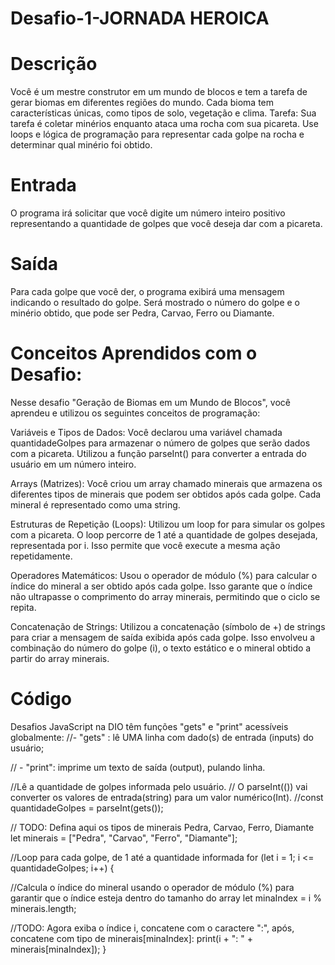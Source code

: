 # Desafio-1-JORNADA HEROICA

<h1><b>Descrição</b></h1> 

 Você é um mestre construtor em um mundo de blocos e tem a tarefa de gerar biomas em diferentes regiões do mundo. Cada bioma tem características únicas, como tipos de solo, vegetação e clima.
 Tarefa: Sua tarefa é coletar minérios enquanto ataca uma rocha com sua picareta. Use loops e lógica de programação para representar cada golpe na rocha e determinar qual minério foi obtido.

<h1><b> Entrada</b></h1> 
O programa irá solicitar que você digite um número inteiro positivo representando a quantidade de golpes que você deseja dar com a picareta.

<h1><b>Saída</b></h1> 
 Para cada golpe que você der, o programa exibirá uma mensagem indicando o resultado do golpe. Será mostrado o número do golpe e o minério obtido, que pode ser Pedra, Carvao, Ferro ou Diamante.

<h1><b>Conceitos Aprendidos com o Desafio:</b></h1> 

 Nesse desafio "Geração de Biomas em um Mundo de Blocos", você aprendeu e utilizou os seguintes conceitos de programação:

 Variáveis e Tipos de Dados: Você declarou uma variável chamada quantidadeGolpes para armazenar o número de golpes que serão dados com a picareta. Utilizou a função parseInt() para converter a entrada do usuário em um número inteiro.

Arrays (Matrizes): Você criou um array chamado minerais que armazena os diferentes tipos de minerais que podem ser obtidos após cada golpe. Cada mineral é representado como uma string.

 Estruturas de Repetição (Loops): Utilizou um loop for para simular os golpes com a picareta. O loop percorre de 1 até a quantidade de golpes desejada, representada por i. Isso permite que você execute a mesma ação repetidamente.

Operadores Matemáticos: Usou o operador de módulo (%) para calcular o índice do mineral a ser obtido após cada golpe. Isso garante que o índice não ultrapasse o comprimento do array minerais, permitindo que o ciclo se repita.

Concatenação de Strings: Utilizou a concatenação (símbolo de +) de strings para criar a mensagem de saída exibida após cada golpe. Isso envolveu a combinação do número do golpe (i), o texto estático e o mineral obtido a partir do array minerais.

<h1><b>Código</b></h1>

Desafios JavaScript na DIO têm funções "gets" e "print" acessíveis globalmente:
//- "gets" : lê UMA linha com dado(s) de entrada (inputs) do usuário;

// - "print": imprime um texto de saída (output), pulando linha.

//Lê a quantidade de golpes informada pelo usuário.
// O parseInt(()) vai converter os valores de entrada(string) para um valor numérico(Int).
//const quantidadeGolpes = parseInt(gets());

// TODO: Defina aqui os tipos de minerais Pedra, Carvao, Ferro, Diamante
let minerais = ["Pedra", "Carvao", "Ferro", "Diamante"];

 //Loop para cada golpe, de 1 até a quantidade informada
for (let i = 1; i <= quantidadeGolpes; i++) {

  //Calcula o índice do mineral usando o operador de módulo (%) para garantir que o índice esteja dentro do tamanho do array
  let minaIndex = i % minerais.length;

 //TODO: Agora exiba o índice i, concatene com o caractere ":", após, concatene com tipo de minerais[minaIndex]:
   print(i + ": " + minerais[minaIndex]);
}
